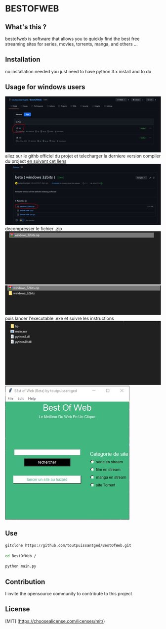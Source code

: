 
# BESTOFWEB

## What's this ?

bestofweb is software that allows you to quickly find
the best free streaming sites for series, movies, torrents,
manga, and others ...

## Installation

no installation needed
you just need to have python 3.x install
and to do

## Usage for windows users

![alt text](doc\image\Capture2.PNG)
allez sur le githb officiel du projet et
telecharger la derniere  version compiler du project [en suivant cet liens](https://github.com/toutpuissantged/BestOfWeb/tags)
![alt text](doc\image\Capture3.PNG)
decompresser le fichier .zip
![alt text](doc\image\Capture5.PNG)
![alt text](doc\image\Capture6.PNG)
puis lancer l'executable .exe et suivre les instructions
![alt text](doc\image\Capture7.PNG)
![alt text](doc\image\Capture8.jpeg)

## Use

``` bash
gitclone https://github.com/toutpuissantged/BestOfWeb.git

cd BestOfWeb /

python main.py
```

## Contribution
I invite the opensource community to contribute to this project

## License

[MIT] (https://choosealicense.com/licenses/mit/)
